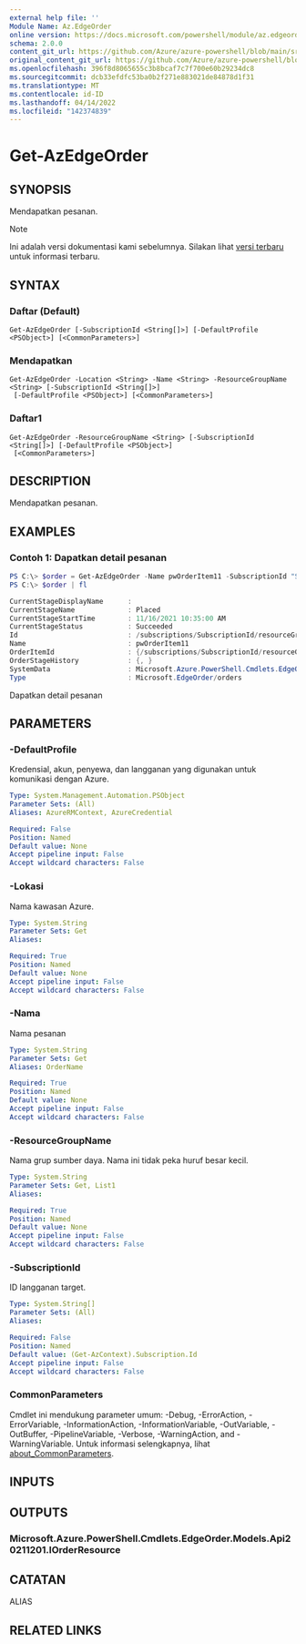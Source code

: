 ```yaml
---
external help file: ''
Module Name: Az.EdgeOrder
online version: https://docs.microsoft.com/powershell/module/az.edgeorder/get-azedgeorder
schema: 2.0.0
content_git_url: https://github.com/Azure/azure-powershell/blob/main/src/EdgeOrder/help/Get-AzEdgeOrder.md
original_content_git_url: https://github.com/Azure/azure-powershell/blob/main/src/EdgeOrder/help/Get-AzEdgeOrder.md
ms.openlocfilehash: 396f8d8065655c3b8bcaf7c7f700e60b29234dc8
ms.sourcegitcommit: dcb33efdfc53ba0b2f271e883021de84878d1f31
ms.translationtype: MT
ms.contentlocale: id-ID
ms.lasthandoff: 04/14/2022
ms.locfileid: "142374839"
---
```

# Get-AzEdgeOrder

## SYNOPSIS
Mendapatkan pesanan.

> [!NOTE]
>Ini adalah versi dokumentasi kami sebelumnya. Silakan lihat [versi terbaru](/powershell/module/az.edgeorder/get-azedgeorder) untuk informasi terbaru.

## SYNTAX

### Daftar (Default)
```
Get-AzEdgeOrder [-SubscriptionId <String[]>] [-DefaultProfile <PSObject>] [<CommonParameters>]
```

### Mendapatkan
```
Get-AzEdgeOrder -Location <String> -Name <String> -ResourceGroupName <String> [-SubscriptionId <String[]>]
 [-DefaultProfile <PSObject>] [<CommonParameters>]
```

### Daftar1
```
Get-AzEdgeOrder -ResourceGroupName <String> [-SubscriptionId <String[]>] [-DefaultProfile <PSObject>]
 [<CommonParameters>]
```

## DESCRIPTION
Mendapatkan pesanan.

## EXAMPLES

### Contoh 1: Dapatkan detail pesanan
```powershell
PS C:\> $order = Get-AzEdgeOrder -Name pwOrderItem11 -SubscriptionId "SubscriptionId" -Location "eastus" -ResourceGroupName "resourceGroupName"
PS C:\> $order | fl

CurrentStageDisplayName      :
CurrentStageName             : Placed
CurrentStageStartTime        : 11/16/2021 10:35:00 AM
CurrentStageStatus           : Succeeded
Id                           : /subscriptions/SubscriptionId/resourceGroups/resourceGroupName/providers/Microsoft.EdgeOrder/locations/eastus/orders/pwOrderItem11
Name                         : pwOrderItem11
OrderItemId                  : {/subscriptions/SubscriptionId/resourceGroups/resourceGroupName/providers/Microsoft.EdgeOrder/orderItems/examplePowershell}
OrderStageHistory            : {, }
SystemData                   : Microsoft.Azure.PowerShell.Cmdlets.EdgeOrder.Models.Api20.SystemData
Type                         : Microsoft.EdgeOrder/orders
```

Dapatkan detail pesanan

## PARAMETERS

### -DefaultProfile
Kredensial, akun, penyewa, dan langganan yang digunakan untuk komunikasi dengan Azure.

```yaml
Type: System.Management.Automation.PSObject
Parameter Sets: (All)
Aliases: AzureRMContext, AzureCredential

Required: False
Position: Named
Default value: None
Accept pipeline input: False
Accept wildcard characters: False
```

### -Lokasi
Nama kawasan Azure.

```yaml
Type: System.String
Parameter Sets: Get
Aliases:

Required: True
Position: Named
Default value: None
Accept pipeline input: False
Accept wildcard characters: False
```

### -Nama
Nama pesanan

```yaml
Type: System.String
Parameter Sets: Get
Aliases: OrderName

Required: True
Position: Named
Default value: None
Accept pipeline input: False
Accept wildcard characters: False
```

### -ResourceGroupName
Nama grup sumber daya.
Nama ini tidak peka huruf besar kecil.

```yaml
Type: System.String
Parameter Sets: Get, List1
Aliases:

Required: True
Position: Named
Default value: None
Accept pipeline input: False
Accept wildcard characters: False
```

### -SubscriptionId
ID langganan target.

```yaml
Type: System.String[]
Parameter Sets: (All)
Aliases:

Required: False
Position: Named
Default value: (Get-AzContext).Subscription.Id
Accept pipeline input: False
Accept wildcard characters: False
```

### CommonParameters
Cmdlet ini mendukung parameter umum: -Debug, -ErrorAction, -ErrorVariable, -InformationAction, -InformationVariable, -OutVariable, -OutBuffer, -PipelineVariable, -Verbose, -WarningAction, and -WarningVariable. Untuk informasi selengkapnya, lihat [about_CommonParameters](http://go.microsoft.com/fwlink/?LinkID=113216).

## INPUTS

## OUTPUTS

### Microsoft.Azure.PowerShell.Cmdlets.EdgeOrder.Models.Api20211201.IOrderResource

## CATATAN

ALIAS

## RELATED LINKS

